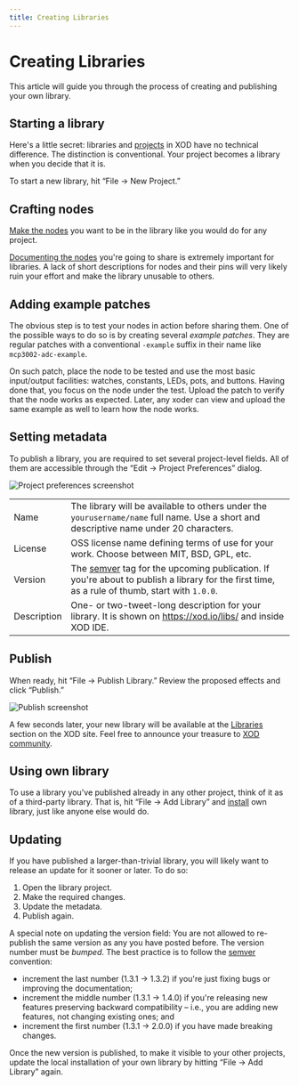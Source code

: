 ```yaml
---
title: Creating Libraries
---
```


# Creating Libraries

This article will guide you through the process of creating and publishing your
own library.

## Starting a library

Here's a little secret: libraries and [projects](../projects/) in XOD have no
technical difference. The distinction is conventional. Your project becomes a
library when you decide that it is.

To start a new library, hit “File → New Project.”

## Crafting nodes

[Make the nodes](/docs/guides/#making-own-nodes) you want to be in the library
like you would do for any project.

[Documenting the nodes](../documenting-nodes/) you're going to share is
extremely important for libraries. A lack of short descriptions for nodes and
their pins will very likely ruin your effort and make the library unusable to
others.

## Adding example patches

The obvious step is to test your nodes in action before sharing them. One of the
possible ways to do so is by creating several _example patches_. They are
regular patches with a conventional `-example` suffix in their name like
`mcp3002-adc-example`.

On such patch, place the node to be tested and use the most basic input/output
facilities: watches, constants, LEDs, pots, and buttons. Having done that, you
focus on the node under the test. Upload the patch to verify that the node works
as expected. Later, any xoder can view and upload the same example as well to
learn how the node works.

## Setting metadata

To publish a library, you are required to set several project-level fields. All
of them are accessible through the “Edit → Project Preferences” dialog.

![Project preferences screenshot](./project-preferences.png)

<table class="ui definition table">
  <tbody>
    <tr>
      <td>Name</td>
      <td>
        The library will be available to others under the
        <code>yourusername/name</code> full name. Use a short and descriptive
        name under 20 characters.
      </td>
    </tr>
    <tr>
      <td>License</td>
      <td>
        OSS license name defining terms of use for your work. Choose between
        MIT, BSD, GPL, etc.
      </td>
    </tr>
    <tr>
      <td>Version</td>
      <td>
        The <a href="https://semver.org/" target="_blank">semver</a> tag for
        the upcoming publication. If you're about to publish a library for the
        first time, as a rule of thumb, start with <code>1.0.0</code>.
      </td>
    </tr>
    <tr>
      <td>Description</td>
      <td>
        One- or two-tweet-long description for your library. It is shown on <a
        href="https://xod.io/libs/">https://xod.io/libs/</a> and inside XOD
        IDE.
      </td>
    </tr>
  </tbody>
</table>

## Publish

When ready, hit “File → Publish Library.” Review the proposed effects and click
“Publish.”

![Publish screenshot](./publish.png)

A few seconds later, your new library will be available at the
[Libraries](/libs/) section on the XOD site. Feel free to announce your treasure
to [XOD community](https://forum.xod.io).

## Using own library

To use a library you've published already in any other project, think of it as
of a third-party library. That is, hit “File → Add Library” and
[install](../using-libraries/#installing-a-library) own library, just like
anyone else would do.

## Updating

If you have published a larger-than-trivial library, you will likely want to
release an update for it sooner or later. To do so:

1.  Open the library project.
2.  Make the required changes.
3.  Update the metadata.
4.  Publish again.

A special note on updating the version field: You are not allowed to re-publish
the same version as any you have posted before. The version number must be
_bumped_. The best practice is to follow the [semver](https://semver.org/)
convention:

- increment the last number (1.3.1 → 1.3.2) if you're just fixing bugs or
  improving the documentation;
- increment the middle number (1.3.1 → 1.4.0) if you're releasing new features
  preserving backward compatibility – i.e., you are adding new features, not
  changing existing ones; and
- increment the first number (1.3.1 → 2.0.0) if you have made breaking changes.

Once the new version is published, to make it visible to your other projects,
update the local installation of your own library by hitting “File → Add
Library” again.

